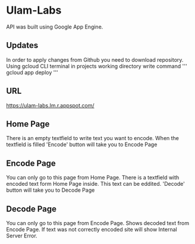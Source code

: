 # Ulam-Labs

API was built using Google App Engine.

## Updates
In order to apply changes from Github you need to download repository.
Using gcloud CLI terminal in projects working directory write command
'''
gcloud app deploy
'''

## URL
https://ulam-labs.lm.r.appspot.com/

## Home Page

There is an empty textfield to write text you want to encode.
When the textfield is filled 'Encode' button will take you to Encode Page

## Encode Page

You can only go to this page from Home Page.
There is a textfield with encoded text form Home Page inside. 
This text can be eddited.
'Decode' button will take you to Decode Page 

## Decode Page

You can only go to this page from Encode Page.
Shows decoded text from Encode Page.
If text was not correctly encoded site will show Internal Server Error.
